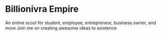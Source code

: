 # Billionivra Empire 
An online scool for student, employee, entrepreneur, business owner, and more
Join me on creating awesome ideas to existence
